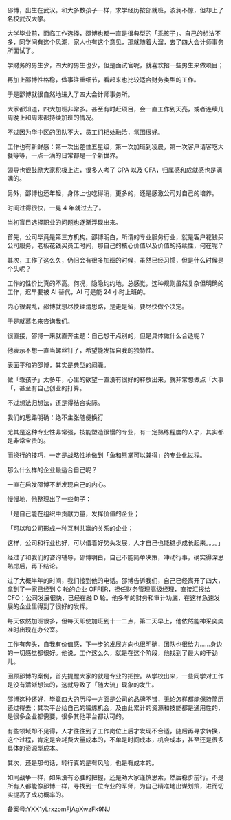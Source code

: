 邵博，出生在武汉。和大多数孩子一样，求学经历按部就班，波澜不惊，但却上了名校武汉大学。

大学毕业前，面临工作选择，邵博也都一直是很典型的「乖孩子」。自己的想法不多，同学间有这个风潮，家人也有这个意见，那就随着大溜，去了四大会计师事务所面试了。

学财务的男生少，四大的男生也少，但是面试官呢，就喜欢招一些男生来做项目；

再加上邵博性格稳，做事注重细节，看起来也比较适合财务类型的工作。

于是邵博就很自然地进入了四大会计师事务所。

大家都知道，四大加班非常多。甚至有时赶项目，会一直工作到天亮，或者连续几周晚上和周末都持续加班的情况。

不过因为华中区的团队不大，员工们相处融洽，氛围很好。

工作也有新鲜感：第一次出差住五星级，第一次加班到凌晨，第一次客户请客吃大餐等等，一点一滴的日常都是一个新世界。

领导也很鼓励大家积极上进，很多人考了 CPA 以及 CFA，归属感和成就感也是满满的。

另外，邵博也还年轻，身体上也吃得消，更多的，还是感激公司对自己的培养。

时间过得很快，一晃 4 年就过去了。

当初盲目选择职业的问题也逐渐浮现出来。

首先，公司毕竟是第三方机构。邵博明白，所谓的专业服务行业，就是客户花钱买公司服务，老板花钱买员工时间，那自己的核心价值以及价值的持续性，何在呢？

其次，工作了这么久，仍旧会有很多加班的时候，虽然已经习惯，但是什么时候是个头呢？

工作的性价比真的不高。何况，隐隐约约地，总感觉，这种规则虽然复杂但明确的工作，迟早要被 AI 替代，AI 可是能 24 小时上班的。

内心很混乱，邵博就想尽快理清思路，是走是留，要尽快做个决定。

于是就慕名来咨询我们。

很直接，邵博一来就直奔主题：自己想干点别的，但是具体做什么合适呢？

他表示不想一直当螺丝钉了，希望能发挥自我的独特性。

表面平和的邵博，其实是典型的闷骚。

做「乖孩子」太多年，心里的欲望一直没有很好的释放出来，就非常想做点「大事「，甚至有自己创业的打算。

不过想法归想法，还是得结合实际。

我们的思路明确：绝不主张随便换行

尤其是这种专业性非常强，技能塑造很慢的专业，有一定熟练程度的人才，其实都是非常宝贵的。

而换行的技巧，一定是战略性地做到「鱼和熊掌可以兼得」的专业化过程。

那么什么样的企业最适合自己呢？

一直在启发邵博不断发现自己的内心。

慢慢地，他整理出了一些句子：

「是自己能在组织中贡献力量，发挥价值的企业；

「可以和公司形成一种互利共赢的关系的企业；

这样，公司和行业也好，可以借着好势头发展，人才自己也能稳步成长起来。。。。」

经过了和我们的咨询辅导，邵博明白，自己不能简单决策，冲动行事，确实得深思熟虑后，再下结论。

过了大概半年的时间，我们接到他的电话。邵博告诉我们，自己已经离开了四大，拿到了一家已经到 C 轮的企业 OFFER，担任财务管理高级经理，直接汇报给 CFO；公司发展很快，已经在融 D 轮。他多年的财务和审计功底，在这样急速发展的企业里得到了很好的发挥。

每天依然加班很多，但每天即使加班到十一二点，第二天早上，他依然能神采奕奕准时出现在办公室。

工作有奔头，自我有价值感，下一步的发展方向也很明确，团队也很给力……身边的一切感觉都很好。他说，工作这么久，就是在这个阶段，他找到了最大的干劲儿。

回顾邵博的案例，首先提醒大家的就是专业的把控。从学校出来，一些同学对工作是没有清晰想法的，这就导致了「随大流」现象的发生。

邵博这种还好，毕竟四大的历程一方面是公司的品牌不错，无论怎样都能保持简历还过得去；其次平台给自己的锻炼机会，及由此累计的资源和技能都是通用性的，是很多企业都需要，很多其他平台都认可的。

有些领域却不见得，人才往往到了工作岗位上后才发现不合适，随后再寻求转换，这个过程，肯定是会耗费大量成本的，不单是时间成本，机会成本，甚至还是很多具体的资源型成本。

其次，还是那句话，转行真的是有风险，也是有成本的。

如同战争一样，如果没有必胜的把握，还是劝大家谨慎思索，然后稳步前行。不是所有人都能像邵博一样，寻找到一位专业的军师，为自己精准地出谋划策，进而切实提高了成功概率的。

备案号:YXX1yLrxzomFjAgXwzFk9NJ